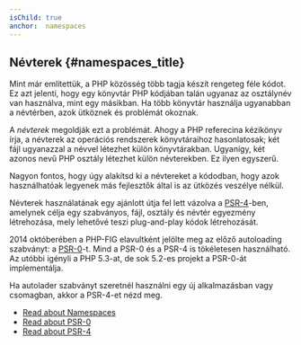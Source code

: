 ```yaml
---
isChild: true
anchor:  namespaces
---
```


## Névterek {#namespaces_title}

Mint már említettük, a PHP közösség több tagja készít rengeteg féle kódot. Ez azt jelenti, hogy egy könyvtár PHP
kódjában talán ugyanaz az osztálynév van használva, mint egy másikban. Ha több könyvtár használja ugyanabban a 
névtérben, azok ütköznek és problémát okoznak.

A _névterek_ megoldják ezt a problémát. Ahogy a PHP referecina kézikönyv írja, a névterek az operációs rendszerek
könyvtáraihoz hasonlatosak; két fájl ugyanazzal a névvel létezhet külön könyvtárakban. Ugyanígy, két azonos nevű PHP
osztály létezhet külön névterekben. Ez ilyen egyszerű.

Nagyon fontos, hogy úgy alakítsd ki a névtereket a kódodban, hogy azok használhatóak legyenek más fejlesztők által 
is az ütközés veszélye nélkül.

Névterek használatának egy ajánlott útja fel lett vázolva a [PSR-4][psr4]-ben, amelynek célja egy szabványos, fájl, 
osztály és névtér egyezmény létrehozása, mely lehetővé teszi plug-and-play kódok létrehozását.

2014 októberében a PHP-FIG elavultként jelölte meg az előző autoloading szabványt: a [PSR-0][psr0]-t.
Mind a PSR-0 és a PSR-4 is tökéletesen használható. Az utóbbi igényli a PHP 5.3-at, de sok 5.2-es projekt a PSR-0-át 
implementálja.

Ha autolader szabványt szeretnél használni egy új alkalmazásban vagy csomagban, akkor a PSR-4-et nézd meg.

* [Read about Namespaces][namespaces]
* [Read about PSR-0][psr0]
* [Read about PSR-4][psr4]


[namespaces]: http://php.net/language.namespaces
[psr0]: http://www.php-fig.org/psr/psr-0/
[psr4]: http://www.php-fig.org/psr/psr-4/
